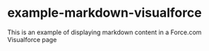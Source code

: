 example-markdown-visualforce
============================

This is an example of displaying markdown content in a Force.com Visualforce page
